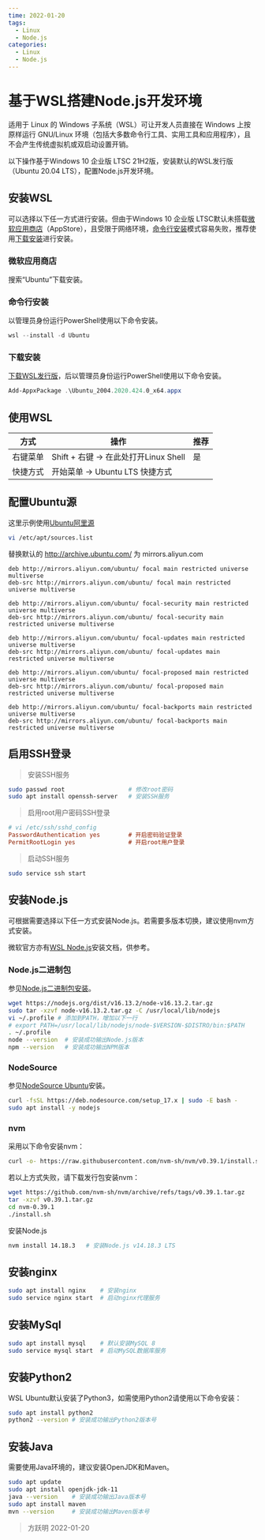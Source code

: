 ```yaml
---
time: 2022-01-20
tags:
  - Linux
  - Node.js
categories:
  - Linux
  - Node.js
---
```


# 基于WSL搭建Node.js开发环境

适用于 Linux 的 Windows 子系统（WSL）可让开发人员直接在 Windows 上按原样运行 GNU/Linux 环境（包括大多数命令行工具、实用工具和应用程序），且不会产生传统虚拟机或双启动设置开销。

以下操作基于Windows 10 企业版 LTSC 21H2版，安装默认的WSL发行版（Ubuntu 20.04 LTS），配置Node.js开发环境。

## 安装WSL

可以选择以下任一方式进行安装。但由于Windows 10 企业版 LTSC默认未搭载[微软应用商店](#微软应用商店)（AppStore），且受限于网络环境，[命令行安装](#命令行安装)模式容易失败，推荐使用[下载安装](#下载安装)进行安装。

### 微软应用商店

搜索“Ubuntu”下载安装。

### 命令行安装

以管理员身份运行PowerShell使用以下命令安装。

```powershell
wsl --install -d Ubuntu
```

### 下载安装

[下载WSL发行版]，后以管理员身份运行PowerShell使用以下命令安装。

```powershell
Add-AppxPackage .\Ubuntu_2004.2020.424.0_x64.appx
```

## 使用WSL

  方式   |                 操作                  | 推荐
-------- | ------------------------------------- | ----
右键菜单 | Shift + 右键 → 在此处打开Linux Shell | 是
快捷方式 | 开始菜单 → Ubuntu LTS 快捷方式       |

## 配置Ubuntu源

这里示例使用[Ubuntu阿里源]

```bash
vi /etc/apt/sources.list
```

替换默认的 http://archive.ubuntu.com/ 为 mirrors.aliyun.com

```
deb http://mirrors.aliyun.com/ubuntu/ focal main restricted universe multiverse
deb-src http://mirrors.aliyun.com/ubuntu/ focal main restricted universe multiverse

deb http://mirrors.aliyun.com/ubuntu/ focal-security main restricted universe multiverse
deb-src http://mirrors.aliyun.com/ubuntu/ focal-security main restricted universe multiverse

deb http://mirrors.aliyun.com/ubuntu/ focal-updates main restricted universe multiverse
deb-src http://mirrors.aliyun.com/ubuntu/ focal-updates main restricted universe multiverse

deb http://mirrors.aliyun.com/ubuntu/ focal-proposed main restricted universe multiverse
deb-src http://mirrors.aliyun.com/ubuntu/ focal-proposed main restricted universe multiverse

deb http://mirrors.aliyun.com/ubuntu/ focal-backports main restricted universe multiverse
deb-src http://mirrors.aliyun.com/ubuntu/ focal-backports main restricted universe multiverse
```

## 启用SSH登录

> 安装SSH服务

```bash
sudo passwd root                  # 修改root密码
sudo apt install openssh-server   # 安装SSH服务
```

> 启用root用户密码SSH登录

```ini
# vi /etc/ssh/sshd_config
PasswordAuthentication yes        # 开启密码验证登录
PermitRootLogin yes               # 开启root用户登录
```

> 启动SSH服务

```bash
sudo service ssh start
```

## 安装Node.js

可根据需要选择以下任一方式安装Node.js。若需要多版本切换，建议使用nvm方式安装。

微软官方亦有[WSL Node.js]安装文档，供参考。

### Node.js二进制包

参见[Node.js二进制包安装]。

```bash
wget https://nodejs.org/dist/v16.13.2/node-v16.13.2.tar.gz
sudo tar -xzvf node-v16.13.2.tar.gz -C /usr/local/lib/nodejs
vi ~/.profile # 添加到PATH，增加以下一行
# export PATH=/usr/local/lib/nodejs/node-$VERSION-$DISTRO/bin:$PATH
. ~/.profile
node --version  # 安装成功输出Node.js版本
npm --version   # 安装成功输出NPM版本
```

### NodeSource

参见[NodeSource Ubuntu]安装。

```bash
curl -fsSL https://deb.nodesource.com/setup_17.x | sudo -E bash -
sudo apt install -y nodejs
```

### nvm

采用以下命令安装nvm：

```bash
curl -o- https://raw.githubusercontent.com/nvm-sh/nvm/v0.39.1/install.sh | bash
```

若以上方式失败，请下载发行包安装nvm：

```bash
wget https://github.com/nvm-sh/nvm/archive/refs/tags/v0.39.1.tar.gz
tar -xzvf v0.39.1.tar.gz
cd nvm-0.39.1
./install.sh
```

安装Node.js

```bash
nvm install 14.18.3   # 安装Node.js v14.18.3 LTS
```

## 安装nginx

```bash
sudo apt install nginx    # 安装nginx
sudo service nginx start  # 启动nginx代理服务
```

## 安装MySql

```bash
sudo apt install mysql    # 默认安装MySQL 8
sudo service mysql start  # 启动MySQL数据库服务
```

## 安装Python2

WSL Ubuntu默认安装了Python3，如需使用Python2请使用以下命令安装：

```bash
sudo apt install python2
python2 --version # 安装成功输出Python2版本号
```

## 安装Java

需要使用Java环境的，建议安装OpenJDK和Maven。

```bash
sudo apt update
sudo apt install openjdk-jdk-11
java --version    # 安装成功输出Java版本号
sudo apt install maven
mvn --version     # 安装成功输出Maven版本号
```

> 方跃明
> 2022-01-20


[下载WSL发行版]: https://docs.microsoft.com/zh-cn/windows/wsl/install-manual#downloading-distributions
[Ubuntu阿里源]: https://developer.aliyun.com/mirror/ubuntu
[NodeSource Ubuntu]: https://github.com/nodesource/distributions#deb
[WSL Node.js]: https://docs.microsoft.com/zh-cn/windows/dev-environment/javascript/nodejs-on-wsl
[Node.js二进制包安装]: https://github.com/nodejs/help/wiki/Installation
